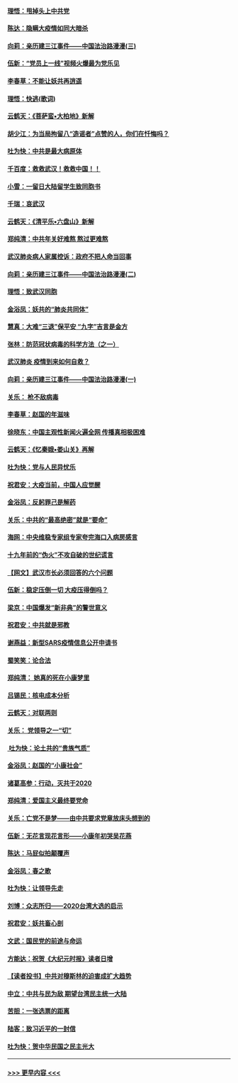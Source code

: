 #### [理悟：甩掉头上中共党](../pages/nsc993/n11838826.md?t=02031331) 
#### [陈达：隐瞒大疫情如同大暗杀](../pages/nsc993/n11838771.md?t=02031331) 
#### [向莉：亲历建三江事件——中国法治路漫漫(三)](../pages/nsc993/n11831825.md?t=02031331) 
#### [伍新：“党员上一线”视频火爆最为党乐见](../pages/nsc993/n11838200.md?t=02031331) 
#### [李春草：不能让妖共再逍遥](../pages/nsc993/n11838102.md?t=02031331) 
#### [理悟：快逃(歌词)](../pages/nsc993/n11838083.md?t=02031331) 
#### [云鹤天：《菩萨蛮▪大柏地》新解](../pages/nsc993/n11838059.md?t=02031331) 
#### [胡少江：为当局拘留八“造谣者”点赞的人，你们在忏悔吗？](../pages/nsc993/n11836801.md?t=02031331) 
#### [吐为快：中共是最大病原体](../pages/nsc993/n11836748.md?t=02031331) 
#### [千百度：救救武汉！救救中国！！](../pages/nsc993/n11836145.md?t=02031331) 
#### [小雪：一留日大陆留学生致同胞书](../pages/nsc993/n11834624.md?t=02031331) 
#### [千瑞：哀武汉](../pages/nsc993/n11833647.md?t=02031331) 
#### [云鹤天：《清平乐▪六盘山》新解](../pages/nsc993/n11833611.md?t=02031331) 
#### [郑纯清：中共年关好难熬 熬过更难熬](../pages/nsc993/n11833489.md?t=02031331) 
#### [武汉肺炎病人家属控诉：政府不把人命当回事](../pages/nsc993/n11833205.md?t=02031331) 
#### [向莉：亲历建三江事件——中国法治路漫漫(二)](../pages/nsc993/n11829102.md?t=02031331) 
#### [理悟：致武汉同胞](../pages/nsc993/n11831522.md?t=02031331) 
#### [金浴凤：妖共的“肺炎共同体”](../pages/nsc993/n11829448.md?t=02031331) 
#### [慧真：大难“三退”保平安 “九字”吉言是金方](../pages/nsc993/n11829501.md?t=02031331) 
#### [张林：防范冠状病毒的科学方法（之一）](../pages/nsc993/n11828618.md?t=02031331) 
#### [武汉肺炎 疫情到来如何自救？](../pages/nsc993/n11827632.md?t=02031331) 
#### [向莉：亲历建三江事件——中国法治路漫漫(一)](../pages/nsc993/n11827190.md?t=02031331) 
#### [关乐： 枪不敌病毒](../pages/nsc993/n11826746.md?t=02031331) 
#### [李春草：赵国的年滋味](../pages/nsc993/n11826321.md?t=02031331) 
#### [徐晓东：中国主观性新闻火遍全网 传播真相极困难](../pages/nsc993/n11826508.md?t=02031331) 
#### [云鹤天：《忆秦娥▪娄山关》再解](../pages/nsc993/n11824682.md?t=02031331) 
#### [吐为快：党与人民异忧乐](../pages/nsc993/n11824660.md?t=02031331) 
#### [祝君安：大疫当前，中国人应觉醒](../pages/nsc993/n11821946.md?t=02031331) 
#### [金浴凤：反躬罪己是解药](../pages/nsc993/n11820280.md?t=02031331) 
#### [关乐：中共的“最高绝密”就是“要命”](../pages/nsc993/n11816946.md?t=02031331) 
#### [海网：中央维稳专家组专家夸完海口入病房感言](../pages/nsc993/n11815138.md?t=02031331) 
#### [十九年前的“伪火”不攻自破的世纪谎言](../pages/nsc993/n11813238.md?t=02031331) 
#### [【网文】武汉市长必须回答的六个问题](../pages/nsc993/n11813848.md?t=02031331) 
#### [伍新：稳定压倒一切 大疫压得倒吗？](../pages/nsc993/n11812634.md?t=02031331) 
#### [梁京：中国爆发“新非典”的警世意义](../pages/nsc993/n11812554.md?t=02031331) 
#### [祝君安：中共就是邪教](../pages/nsc993/n11812431.md?t=02031331) 
#### [谢燕益：新型SARS疫情信息公开申请书](../pages/nsc993/n11808840.md?t=02031331) 
#### [蜀笑笑：论合法](../pages/nsc993/n11808064.md?t=02031331) 
#### [郑纯清： 她真的死在小康梦里](../pages/nsc993/n11806623.md?t=02031331) 
#### [吕锡民：核电成本分析](../pages/nsc993/n11806284.md?t=02031331) 
#### [云鹤天：对联两则](../pages/nsc993/n11805957.md?t=02031331) 
#### [关乐： 党领导之一“切”](../pages/nsc993/n11804505.md?t=02031331) 
#### [ 吐为快：论土共的“贵族气质”](../pages/nsc993/n11804490.md?t=02031331) 
#### [金浴凤：赵国的“小康社会”](../pages/nsc993/n11804452.md?t=02031331) 
#### [诸葛高参：行动，灭共于2020](../pages/nsc993/n11804120.md?t=02031331) 
#### [郑纯清：爱国主义最终要党命](../pages/nsc993/n11802197.md?t=02031331) 
#### [关乐：亡党不是梦——由中共要求党章放床头想到的](../pages/nsc993/n11802156.md?t=02031331) 
#### [伍新：无花言现花言形——小康年初哭吴花燕](../pages/nsc993/n11800044.md?t=02031331) 
#### [陈达：马屁似拍颠覆声](../pages/nsc993/n11800010.md?t=02031331) 
#### [金浴凤：春之歌](../pages/nsc993/n11797687.md?t=02031331) 
#### [吐为快：让领导先走](../pages/nsc993/n11797512.md?t=02031331) 
#### [刘博：众志所归——2020台湾大选的启示](../pages/nsc993/n11796878.md?t=02031331) 
#### [祝君安：妖共畜心剖](../pages/nsc993/n11794273.md?t=02031331) 
#### [文武：国民党的前途与命运](../pages/nsc993/n11794198.md?t=02031331) 
#### [方能达：祝贺《大纪元时报》读者日增](../pages/nsc993/n11793807.md?t=02031331) 
#### [【读者投书】中共对穆斯林的迫害成扩大趋势](../pages/nsc993/n11791371.md?t=02031331) 
#### [中立：中共与民为敌 期望台湾民主统一大陆](../pages/nsc993/n11790392.md?t=02031331) 
#### [苦胆：一张选票的距离](../pages/nsc993/n11788914.md?t=02031331) 
#### [陆客：致习近平的一封信](../pages/nsc993/n11788867.md?t=02031331) 
#### [吐为快：贺中华民国之民主光大](../pages/nsc993/n11788618.md?t=02031331) 

----
#### [ >>> 更早内容 <<< ](../indexes/nsc993-earlier.md)
